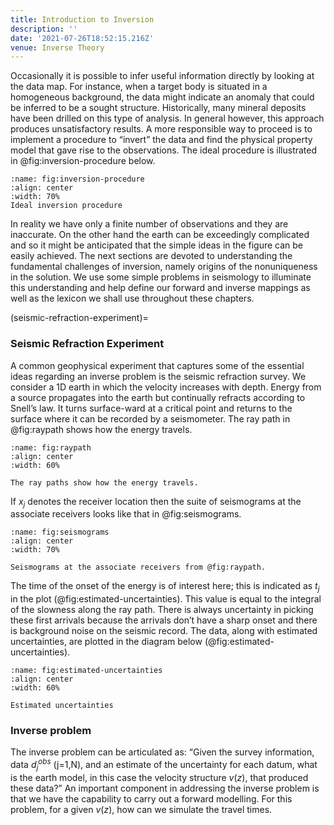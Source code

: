 ```yaml
---
title: Introduction to Inversion
description: ''
date: '2021-07-26T18:52:15.216Z'
venue: Inverse Theory
---
```


Occasionally it is possible to infer useful information directly by looking at the data map. For instance, when a target body is situated in a homogeneous background, the data might indicate an anomaly that could be inferred to be a sought structure. Historically, many mineral deposits have been drilled on this type of analysis. In general however, this approach produces unsatisfactory results. A more responsible way to proceed is to implement a procedure to “invert” the data and find the physical property model that gave rise to the observations. The ideal procedure is illustrated in @fig:inversion-procedure below.

```{figure} images/VNMrkxzChhdveZyf6lmb-cFtpNM4K3qAT83AO13wl-v2.png
:name: fig:inversion-procedure
:align: center
:width: 70%
Ideal inversion procedure
```

In reality we have only a finite number of observations and they are inaccurate. On the other hand the earth can be exceedingly complicated and so it might be anticipated that the simple ideas in the figure can be easily achieved. The next sections are devoted to understanding the fundamental challenges of inversion, namely origins of the nonuniqueness in the solution. We use some simple problems in seismology to illuminate this understanding and help define our forward and inverse mappings as well as the lexicon we shall use throughout these chapters.

(seismic-refraction-experiment)=

### Seismic Refraction Experiment

A common geophysical experiment that captures some of the essential ideas regarding an inverse problem is the seismic refraction survey. We consider a 1D earth in which the velocity increases with depth. Energy from a source propagates into the earth but continually refracts according to Snell’s law. It turns surface-ward at a critical point and returns to the surface where it can be recorded by a seismometer. The ray path in @fig:raypath shows how the energy travels.

```{figure} images/VNMrkxzChhdveZyf6lmb-iT2wXsnmJs6vxUjTWjIT-v2.png
:name: fig:raypath
:align: center
:width: 60%

The ray paths show how the energy travels.
```

If $x_j$ denotes the receiver location then the suite of seismograms at the associate receivers looks like that in @fig:seismograms.

```{figure} images/VNMrkxzChhdveZyf6lmb-zCSw8Df3G21j9bg6vBN6-v2.png
:name: fig:seismograms
:align: center
:width: 70%

Seismograms at the associate receivers from @fig:raypath.
```

The time of the onset of the energy is of interest here; this is indicated as $t_j$ in the plot (@fig:estimated-uncertainties). This value is equal to the integral of the slowness along the ray path. There is always uncertainty in picking these first arrivals because the arrivals don’t have a sharp onset and there is background noise on the seismic record. The data, along with estimated uncertainties, are plotted in the diagram below (@fig:estimated-uncertainties).

```{figure} images/VNMrkxzChhdveZyf6lmb-RJkB3T51OiJaZcXIe4vL-v3.png
:name: fig:estimated-uncertainties
:align: center
:width: 60%

Estimated uncertainties
```

### Inverse problem

The inverse problem can be articulated as: “Given the survey information, data $d_j^{obs}$ (j=1,N), and an estimate of the uncertainty for each datum, what is the earth model, in this case the velocity structure $v(z)$, that produced these data?” An important component in addressing the inverse problem is that we have the capability to carry out a forward modelling. For this problem, for a given $v(z)$, how can we simulate the travel times.
